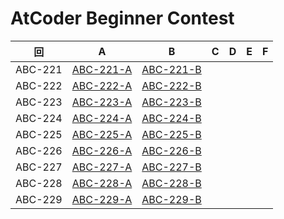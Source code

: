 # AtCoder Beginner Contest

| 回 | A | B | C | D | E | F |
|:---:|:---:|:---:|:---:|:---:|:---:|:---:|
| ABC-221 | [ABC-221-A](ABC-221-A.py) | [ABC-221-B](ABC-221-B.py) |  |  |  |  |
| ABC-222 | [ABC-222-A](ABC-222-A.py) | [ABC-222-B](ABC-222-B.py) |  |  |  |  |
| ABC-223 | [ABC-223-A](ABC-223-A.py) | [ABC-223-B](ABC-223-B.py) |  |  |  |  |
| ABC-224 | [ABC-224-A](ABC-224-A.py) | [ABC-224-B](ABC-224-B.py) |  |  |  |  |
| ABC-225 | [ABC-225-A](ABC-225-A.py) | [ABC-225-B](ABC-225-B.py) |  |  |  |  |
| ABC-226 | [ABC-226-A](ABC-226-A.py) | [ABC-226-B](ABC-226-B.py) |  |  |  |  |
| ABC-227 | [ABC-227-A](ABC-227-A.py) | [ABC-227-B](ABC-227-B.py) |  |  |  |  |
| ABC-228 | [ABC-228-A](ABC-228-A.py) | [ABC-228-B](ABC-228-B.py) |  |  |  |  |
| ABC-229 | [ABC-229-A](ABC-229-A.py) | [ABC-229-B](ABC-229-B.py) |  |  |  |  |
